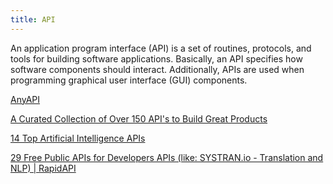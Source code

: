 ```yaml
---
title: API
---
```


An application program interface (API) is a set of routines, protocols, and tools for building software applications. Basically, an API specifies how software components should interact. Additionally, APIs are used when programming graphical user interface (GUI) components.


[AnyAPI](https://any-api.com/)

[A Curated Collection of Over 150 API's to Build Great Products](https://medium.com/@benjamin_libor/a-curated-collection-of-over-150-apis-to-build-great-products-fdcfa0f361bc)

[14 Top Artificial Intelligence APIs](https://www.programmableweb.com/news/14-top-artificial-intelligence-apis/brief/2019/09/29)

[29 Free Public APIs for Developers APIs (like: SYSTRAN.io - Translation and NLP) | RapidAPI](https://rapidapi.com/collection/list-of-free-apis)